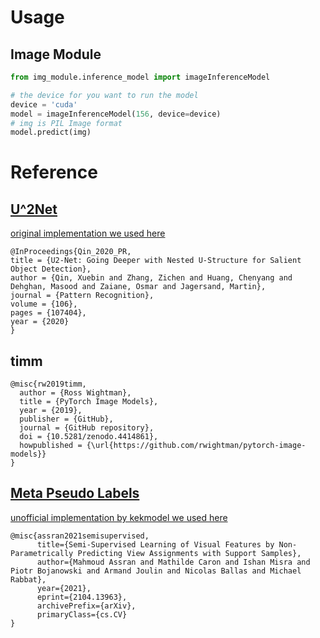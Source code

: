 # Usage
## Image Module
```python
from img_module.inference_model import imageInferenceModel

# the device for you want to run the model
device = 'cuda'
model = imageInferenceModel(156, device=device)
# img is PIL Image format
model.predict(img)
```
# Reference
## [U^2Net](https://github.com/xuebinqin/U-2-Net/blob/master/README.md)
[original implementation we used here](https://github.com/xuebinqin/U-2-Net)
```
@InProceedings{Qin_2020_PR,
title = {U2-Net: Going Deeper with Nested U-Structure for Salient Object Detection},
author = {Qin, Xuebin and Zhang, Zichen and Huang, Chenyang and Dehghan, Masood and Zaiane, Osmar and Jagersand, Martin},
journal = {Pattern Recognition},
volume = {106},
pages = {107404},
year = {2020}
}
```
## timm
```
@misc{rw2019timm,
  author = {Ross Wightman},
  title = {PyTorch Image Models},
  year = {2019},
  publisher = {GitHub},
  journal = {GitHub repository},
  doi = {10.5281/zenodo.4414861},
  howpublished = {\url{https://github.com/rwightman/pytorch-image-models}}
}
```
## [Meta Pseudo Labels](https://arxiv.org/abs/2003.10580)
[unofficial implementation by kekmodel we used here](https://github.com/kekmodel/MPL-pytorch)
```
@misc{assran2021semisupervised,
      title={Semi-Supervised Learning of Visual Features by Non-Parametrically Predicting View Assignments with Support Samples}, 
      author={Mahmoud Assran and Mathilde Caron and Ishan Misra and Piotr Bojanowski and Armand Joulin and Nicolas Ballas and Michael Rabbat},
      year={2021},
      eprint={2104.13963},
      archivePrefix={arXiv},
      primaryClass={cs.CV}
}
```
